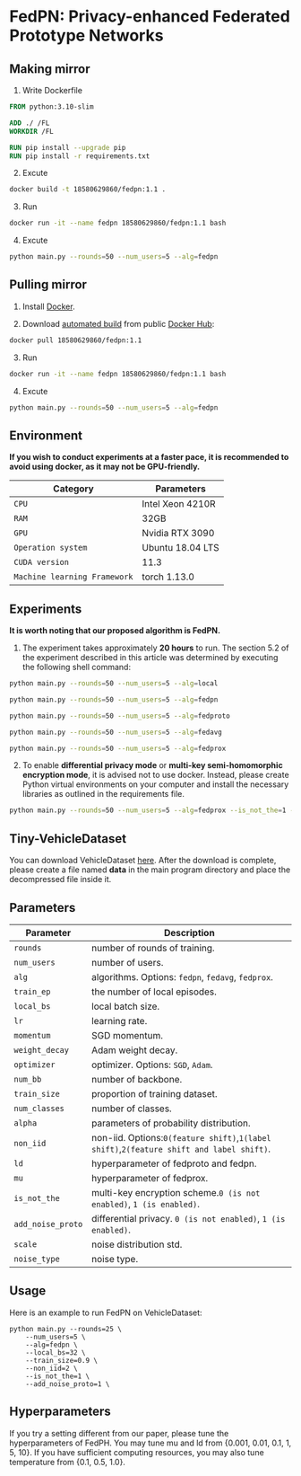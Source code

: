 # FedPN: Privacy-enhanced Federated Prototype Networks #

## Making mirror
1. Write Dockerfile
```dockerfile
FROM python:3.10-slim

ADD ./ /FL
WORKDIR /FL

RUN pip install --upgrade pip
RUN pip install -r requirements.txt
```

2. Excute
```bash
docker build -t 18580629860/fedpn:1.1 .
```

3. Run
```bash
docker run -it --name fedpn 18580629860/fedpn:1.1 bash
```

4. Excute
```bash
python main.py --rounds=50 --num_users=5 --alg=fedpn
```

## Pulling mirror
1. Install [Docker](https://www.docker.com/).

2. Download [automated build](https://hub.docker.com/r/18580629860/fedpn) from public [Docker Hub](https://hub.docker.com/):
```bash
docker pull 18580629860/fedpn:1.1
```

3. Run
```bash
docker run -it --name fedpn 18580629860/fedpn:1.1 bash
```

4. Excute
```bash
python main.py --rounds=50 --num_users=5 --alg=fedpn
```

## Environment

**If you wish to conduct experiments at a faster pace, it is recommended to avoid using docker, as it may not be GPU-friendly.**



| Category                     | Parameters                                 |
| ----------------------------- | ---------------------------------------- |
| `CPU`                     | Intel Xeon 4210R|
| `RAM` | 32GB|
| `GPU`      | Nvidia RTX 3090|
| `Operation system` | Ubuntu 18.04 LTS|
| `CUDA version` | 11.3|
| `Machine learning Framework` | torch 1.13.0|



## Experiments

**It is worth noting that our proposed algorithm is FedPN.**



1. The experiment takes approximately **20 hours** to run.  The section 5.2 of the experiment described in this article was determined by executing the following shell command:

```bash
python main.py --rounds=50 --num_users=5 --alg=local
```



```bash
python main.py --rounds=50 --num_users=5 --alg=fedpn
```



```bash
python main.py --rounds=50 --num_users=5 --alg=fedproto
```



```bash
python main.py --rounds=50 --num_users=5 --alg=fedavg
```



```bash
python main.py --rounds=50 --num_users=5 --alg=fedprox
```



2. To enable **differential privacy mode** or **multi-key semi-homomorphic encryption mode**, it is advised not to use docker. Instead, please create Python virtual environments on your computer and install the necessary libraries as outlined in the requirements file.



```bash
python main.py --rounds=50 --num_users=5 --alg=fedprox --is_not_the=1 --add_noise_proto=1
```



## Tiny-VehicleDataset

You can download VehicleDataset [here](https://www.kaggle.com/datasets/shamate2b/vehicledataset). After the download is complete, please create a file named **data** in the main program directory and place the decompressed file inside it.

## Parameters

| Parameter                      | Description                                                                              |
| ----------------------------- |------------------------------------------------------------------------------------------|
| `rounds`                     | number of rounds of training.                                                            |
| `num_users` | number of users.                                                                         |
| `alg`      | algorithms. Options: `fedpn`, `fedavg`, `fedprox`.                                       |
| `train_ep` | the number of local episodes.                                                            |
| `local_bs` | local batch size.                                                                        |
| `lr` | learning rate.                                                                           |
| `momentum` | SGD momentum.                                                                            |
| `weight_decay` | Adam weight decay.                                                                       |
| `optimizer`    | optimizer. Options: `SGD`, `Adam`.                                                       |
| `num_bb` | number of backbone.                                                                      |
| `train_size` | proportion of training dataset.                                                          |
| `num_classes` | number of classes.                                                                       |
| `alpha` | parameters of probability distribution.                                                  |
| `non_iid` | non-iid. Options:`0(feature shift)`,`1(label shift)`,`2(feature shift and label shift)`. |
| `ld` | hyperparameter of fedproto and fedpn.                                                    |
| `mu` | hyperparameter of fedprox.                                                               |
| `is_not_the` | multi-key encryption scheme.`0 (is not enabled)`, `1 (is enabled)`.                      |
| `add_noise_proto` | differential privacy. `0 (is not enabled)`, `1 (is enabled)`.                            |
| `scale` | noise distribution std.                                                                  |
| `noise_type` | noise type.                                                                              |


## Usage

Here is an example to run FedPN on VehicleDataset:
```
python main.py --rounds=25 \
    --num_users=5 \
    --alg=fedpn \
    --local_bs=32 \
    --train_size=0.9 \
    --non_iid=2 \
    --is_not_the=1 \
    --add_noise_proto=1 \
```



## Hyperparameters

If you try a setting different from our paper, please tune the hyperparameters of FedPH. You may tune mu and ld from {0.001, 0.01, 0.1, 1, 5, 10}. If you have sufficient computing resources, you may also tune temperature from {0.1, 0.5, 1.0}. 

